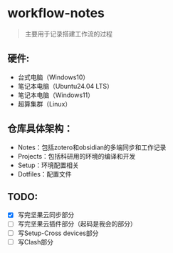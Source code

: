 # workflow-notes
> 主要用于记录搭建工作流的过程

## 硬件:
* 台式电脑（Windows10）
* 笔记本电脑（Ubuntu24.04 LTS）
* 笔记本电脑（Windows11）
* 超算集群（Linux）

## 仓库具体架构：
* Notes：包括zotero和obsidian的多端同步和工作记录
* Projects：包括科研用的环境的编译和开发
* Setup：环境配置相关
* Dotfiles：配置文件

## TODO:
- [x] 写完坚果云同步部分
- [ ] 写完坚果云插件部分（起码是我会的部分）
- [ ] 写Setup-Cross devices部分
- [ ] 写Clash部分